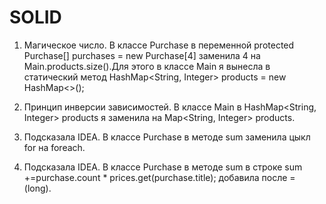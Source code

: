 # SOLID
  1. Магическое число. В классе Purchase в переменной protected Purchase[] purchases = new Purchase[4] заменила 4 на Main.products.size().Для этого в классе Main я вынесла в статический метод 
  HashMap<String, Integer> products = new HashMap<>();
  
  2. Принцип инверсии зависимостей. В классе Main в  HashMap<String, Integer> products я заменила на  Map<String, Integer> products.
  
  3. Подсказала IDEA. В классе Purchase в методе sum заменила цыкл for на foreach.
  
  4. Подсказала IDEA. В классе Purchase в методе sum  в строке  sum +=purchase.count * prices.get(purchase.title); добавила после = (long).
